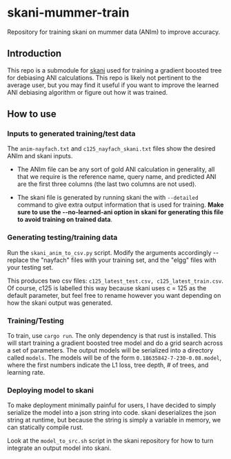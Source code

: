 # skani-mummer-train
Repository for training skani on mummer data (ANIm) to improve accuracy.

## Introduction

This repo is a submodule for [skani](https://github.com/bluenote-1577/skani/) used for training a gradient boosted tree for debiasing ANI calculations. 
This repo is likely not pertinent to the average user, but you may find it useful if you want to improve the learned ANI debiasing algorithm or figure out how 
it was trained. 

## How to use

### Inputs to generated training/test data

The `anim-nayfach.txt` and `c125_nayfach_skani.txt` files show the desired ANIm and skani inputs. 

- The ANIm file can be any sort of gold ANI calculation in generality,
all that we require is the reference name, query name, and predicted ANI are the first three columns (the last two columns are not used). 

- The skani file is generated by running skani the with `--detailed` command to give extra output information that is used for training. **Make sure to 
use the --no-learned-ani option in skani for generating this file to avoid training on trained data**. 

### Generating testing/training data

Run the `skani_anim_to_csv.py` script. Modify the arguments accordingly -- replace the "nayfach" files with your training set, and the "elgg" files with your testing set.

This produces two csv files: `c125_latest_test.csv, c125_latest_train.csv`. Of course, c125 is labelled this way because skani uses c = 125 as 
the default parameter, but feel free to rename however you want depending on how the skani output was generated. 

### Training/Testing

To train, use `cargo run`. The only dependency is that rust is installed. This will start training a gradient boosted tree model and do a grid search across
a set of parameters. The output models will be serialized into a directory called `models`. The models will be of the form `0.18635842-7-230-0.08.model`, where the
first numbers indicate the L1 loss, tree depth, # of trees, and learning rate. 

### Deploying model to skani

To make deployment minimally painful for users, I have decided to simply serialize the model into a json string into code. skani deserializes the json string at runtime,
but because the string is simply a variable in memory, we can statically compile rust. 

Look at the `model_to_src.sh` script in the skani repository for
how to turn integrate an output model into skani.

